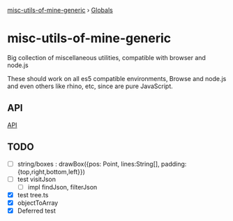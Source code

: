 [misc-utils-of-mine-generic](README.md) › [Globals](globals.md)

# misc-utils-of-mine-generic

Big collection of miscellaneous utilities, compatible with browser and node.js

These should work on all es5 compatible environments, Browse and node.js and even others like rhino, etc, since are pure JavaScript.

## API

 [API](api/README.md)

## TODO
- [ ] string/boxes : drawBox({pos: Point, lines:String[], padding: {top,right,bottom,left}})
- [ ] test visitJson
  - [ ] impl findJson, filterJson 
- [x] test tree.ts
- [x] objectToArray
- [x] Deferred test

<!-- 
  ### ideas

// an operation OP is expensive and we want to print: `${OP(a) && OP(a).foo || '' }` - we need to create a variable in order to not call it twice
// solution : a function get which : `${get(OP(a), 'foo')||'' }`
// useful if nested: `${get(OP(a), 'foo', 'bar', 'name')||'' }`
// for particular falsy (we do want to print 0 and false): `${get(OP(a), 'foo', 'bar', v=>v===undefined?'':v)}` (will print empty string only for undefined not for all falsy)
 -->

<!-- 
// function prop<T,S>(o:T, p:keyof T, map: S|((k:keyof T)=>S)):S {
//   var v = o[p]
// }

// function valueOf<T, P extends keyof T, D>(t:T,p:P, def:D, pred?: (v: T[P])=>boolean):T[P]|D {
// return (pred?pred(t[p]) : true ) 
// }
// an operation OP is expensive and we want to print: `${OP(a) && OP(a).foo || '' }` - we need to create a variable in order to not call it twice
// solution : a function get which : `${get(OP(a), 'foo')||'' }`
// useful if nested: `${get(OP(a), 'foo', 'bar', 'name')||'' }`
// for particular falsy (we do want to print 0 and false): `${get(OP(a), 'foo', 'bar', v=>v===undefined?'':v)}` (will print empty string only for undefined not for all falsy)

// var a: {name:B}[]

// a.map(b=>b.name)   vs: a.map(P('name'))n 

// a.map(a=>a.name||'asd')  vs a.map(P('name', 'asd'))  -->
